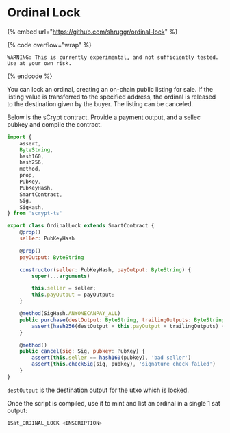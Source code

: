 # Ordinal Lock

{% embed url="https://github.com/shruggr/ordinal-lock" %}

{% code overflow="wrap" %}
```
WARNING: This is currently experimental, and not sufficiently tested. 
Use at your own risk.
```
{% endcode %}

You can lock an ordinal, creating an on-chain public listing for sale. If the listing value is transferred to the specified address, the ordinal is released to the destination given by the buyer. The listing can be canceled.

Below is the sCrypt contract. Provide a payment output, and a sellec pubkey and compile the contract.

```js
import {
    assert,
    ByteString,
    hash160,
    hash256,
    method,
    prop,
    PubKey,
    PubKeyHash,
    SmartContract,
    Sig,
    SigHash,
} from 'scrypt-ts'

export class OrdinalLock extends SmartContract {
    @prop()
    seller: PubKeyHash

    @prop()
    payOutput: ByteString

    constructor(seller: PubKeyHash, payOutput: ByteString) {
        super(...arguments)

        this.seller = seller;
        this.payOutput = payOutput;
    }

    @method(SigHash.ANYONECANPAY_ALL)
    public purchase(destOutput: ByteString, trailingOutputs: ByteString) {
        assert(hash256(destOutput + this.payOutput + trailingOutputs) == this.ctx.hashOutputs)
    }

    @method()
    public cancel(sig: Sig, pubkey: PubKey) {
        assert(this.seller == hash160(pubkey), 'bad seller')
        assert(this.checkSig(sig, pubkey), 'signature check failed')
    }
}
```

`destOutput` is the destination output for the utxo which is locked.

Once the script is compiled, use it to mint and list an ordinal in a single 1 sat output:

```bash
1Sat_ORDINAL_LOCK <INSCRIPTION>
```
